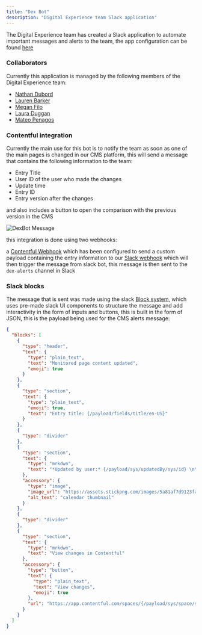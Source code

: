 ```yaml
---
title: "Dex Bot"
description: "Digital Experience team Slack application"
---
```


The Digital Experience team has created a Slack application to automate important messages and alerts to the team, the app configuration can be found [here](https://api.slack.com/apps/A06K6EK7VHP/general)

### Collaborators

Currently this application is managed by the following members of the Digital Experience team:

- [Nathan Dubord](https://gitlab.com/ndubord)
- [Lauren Barker](https://gitlab.com/laurenbarker)
- [Megan Filo](https://gitlab.com/meganfilo)
- [Laura Duggan](https://gitlab.com/lduggan)
- [Mateo Penagos](https://gitlab.com/mpenagos-ext)

### Contentful integration

Currently the main use for this bot is to notify the team as soon as one of the main pages is changed in our CMS platform, this will send a message that contains the following information to the team:

- Entry Title
- User ID of the user who made the changes
- Update time
- Entry ID
- Entry version after the changes

and also includes a button to open the comparison with the previous version in the CMS

![DexBot Message](/images/marketing/digital-experience/engineering/DexBot-message.png)

this integration is done using two webhooks:

a [Contentful Webhook](https://app.contentful.com/spaces/xz1dnu24egyd/settings/webhooks/0phOTSfD0tLisCEgn7hN53/settings) which has been configured to send a custom payload containing the entry information to our [Slack webhook](https://api.slack.com/apps/A06K6EK7VHP/incoming-webhooks) which will then trigger the message from slack bot, this message is then sent to the `dex-alerts` channel in Slack

### Slack blocks

The message that is sent was made using the slack [Block system](https://api.slack.com/block-kit), which uses pre-made slack UI components to structure the message and add interactivity in the form of inputs and buttons, this is built in the form of JSON, this is the payload being used for the CMS alerts message:

```json
{
  "blocks": [
    {
      "type": "header",
      "text": {
        "type": "plain_text",
        "text": "Monitored page content updated",
        "emoji": true
      }
    },
    {
      "type": "section",
      "text": {
        "type": "plain_text",
        "emoji": true,
        "text": "Entry title: {/payload/fields/title/en-US}"
      }
    },
    {
      "type": "divider"
    },
    {
      "type": "section",
      "text": {
        "type": "mrkdwn",
        "text": "*Updated by user:* {/payload/sys/updatedBy/sys/id} \n\n *Update time:* {/payload/sys/updatedAt} \n\n *Entry ID:* {/payload/sys/id} \n\n *Version*: {/payload/sys/revision}"
      },
      "accessory": {
        "type": "image",
        "image_url": "https://assets.stickpng.com/images/5a81af7d9123fa7bcc9b0793.png",
        "alt_text": "calendar thumbnail"
      }
    },
    {
      "type": "divider"
    },
    {
      "type": "section",
      "text": {
        "type": "mrkdwn",
        "text": "View changes in Contentful"
      },
      "accessory": {
        "type": "button",
        "text": {
          "type": "plain_text",
          "text": "View changes",
          "emoji": true
        },
        "url": "https://app.contentful.com/spaces/{/payload/sys/space/sys/id}/entries/{/payload/sys/id}/compare"
      }
    }
  ]
}

```
